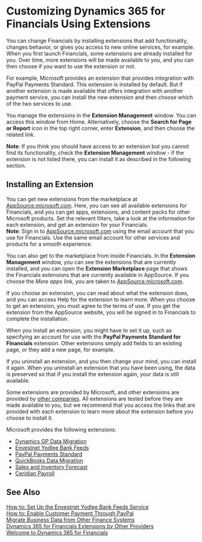 <properties
	pageTitle="Customizing Dynamics 365 for Financials Using Extensions | Financials"
        description="Customizing Dynamics 365 for Financials Using Extensions"
        services="project-madeira"
        documentationCenter=""
        authors="edupont04"/>
<tags
    ms.service="project-madeira"
    ms.topic="article"
    ms.devlang="na"
    ms.tgt_pltfrm="na"
    ms.workload="na"
    ms.date="12/12/2016"
    ms.author="edupont04" />

# Customizing Dynamics 365 for Financials Using Extensions
You can change Financials by installing extensions that add functionality, changes behavior, or gives you access to new online services, for example.
When you first launch Financials, some extensions are already installed for you. Over time, more extensions will be made available to you, and you can then choose if you want to use the extension or not.

For example, Microsoft provides an extension that provides integration with PayPal Payments Standard. This extension is installed by default.
But if another extension is made available that offers integration with another payment service, you can install the new extension and then choose which of the two services to use.  

You manage the extensions in the **Extension Management** window. You can access this window from Home. Alternatively, choose the **Search for Page or Report** icon in the top right corner, enter **Extension**, and then choose the related link.  

**Note**: If you think you should have access to an extension but you cannot find its functionality, check the **Extension Management** window - if the extension is not listed there, you can install it as described in the following section.  

## Installing an Extension
You can get new extensions from the marketplace at [AppSource.microsoft.com](https://appsource.microsoft.com/). Here, you can see all available extensions for Financials, and you can get apps, extensions, and content packs for other Microsoft products. Set the relevant filters, take a look at the information for each extension, and get an extension for your Financials.  
**Note**: Sign in to [AppSource.microsoft.com](https://appsource.microsoft.com/) using the email account that you use for Financials. Use the same email account for other services and products for a smooth experience.  

You can also get to the marketplace from inside Financials. In the **Extension Management** window, you can see the extensions that are currently installed, and you can open the **Extension Marketplace** page that shows the Financials extensions that are currently available in AppSource. If you choose the *More apps* link, you are taken to [AppSource.microsoft.com](https://appsource.microsoft.com/).  

If you choose an extension, you can read about what the extension does, and you can access Help for the extension to learn more. When you choose to get an extension, you must agree to the terms of use. If you get the extension from the AppSource website, you will be signed in to Financials to complete the installation.  

When you install an extension, you might have to set it up, such as specifying an account for use with the **PayPal Payments Standard for Financials** extension.
Other extensions simply add fields to an existing page, or they add a new page, for example.   

If you uninstall an extension, and you then change your mind, you can install it again. When you uninstall an extension that you have been using, the data is preserved so that if you install the extension again, your data is still available.  

Some extensions are provided by Microsoft, and other extensions are provided by [other companies](ui-extensions-other.md). All extensions are tested before they are made available to you, but we recommend that you access the links that are provided with each extension to learn more about the extension before you choose to install it.  

Microsoft provides the following extensions:  
- [Dynamics GP Data Migration](ui-extensions-dynamicsgp-data-migration.md)  
- [Envestnet Yodlee Bank Feeds](ui-extensions-yodlee-bank-feeds.md)  
- [PayPal Payments Standard](ui-extensions-paypal-payments-standard.md)  
- [QuickBooks Data Migration](ui-extensions-quickbooks-data-migration.md)  
- [Sales and Inventory Forecast](ui-extensions-sales-forecast.md)
- [Ceridian Payroll](ui-extensions-ceridian-payroll.md)


## See Also  
[How to: Set Up the Envestnet Yodlee Bank Feeds Service](bank-how-setup-bank-statement-service.md)  
[How to: Enable Customer Payment Through PayPal](sales-how-enable-customer-payments-paypal.md)  
[Migrate Business Data from Other Finance Systems](upload-data.md)  
[Dynamics 365 for Financials Extensions by Other Providers](ui-extensions-other.md)  
[Welcome to Dynamics 365 for Financials](madeira-get-started.md)  
